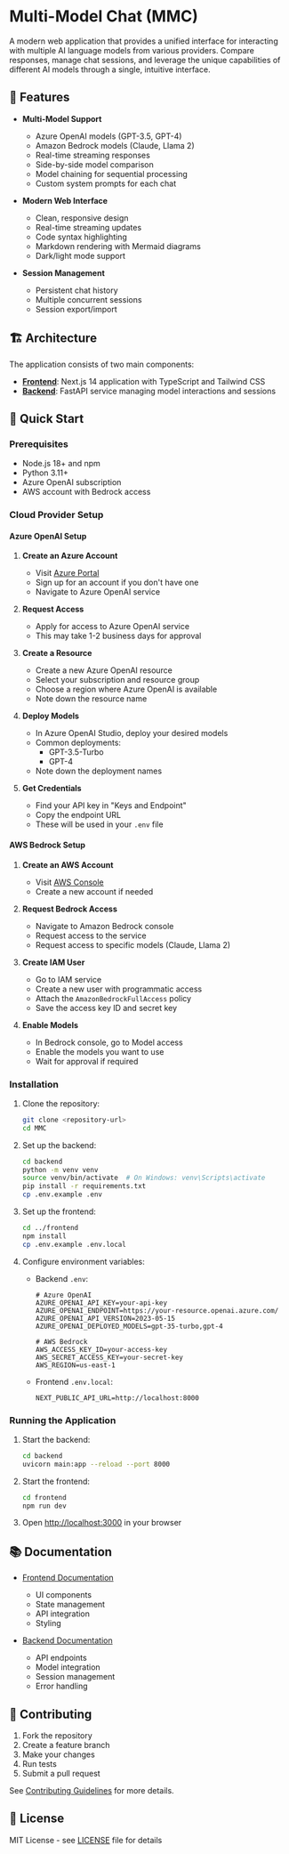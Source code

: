 # Multi-Model Chat (MMC)

A modern web application that provides a unified interface for interacting with multiple AI language models from various providers. Compare responses, manage chat sessions, and leverage the unique capabilities of different AI models through a single, intuitive interface.

## 🌟 Features

- **Multi-Model Support**
  - Azure OpenAI models (GPT-3.5, GPT-4)
  - Amazon Bedrock models (Claude, Llama 2)
  - Real-time streaming responses
  - Side-by-side model comparison
  - Model chaining for sequential processing
  - Custom system prompts for each chat

- **Modern Web Interface**
  - Clean, responsive design
  - Real-time streaming updates
  - Code syntax highlighting
  - Markdown rendering with Mermaid diagrams
  - Dark/light mode support

- **Session Management**
  - Persistent chat history
  - Multiple concurrent sessions
  - Session export/import

## 🏗️ Architecture

The application consists of two main components:

- **[Frontend](frontend/README.md)**: Next.js 14 application with TypeScript and Tailwind CSS
- **[Backend](backend/README.md)**: FastAPI service managing model interactions and sessions

## 🚀 Quick Start

### Prerequisites

- Node.js 18+ and npm
- Python 3.11+
- Azure OpenAI subscription
- AWS account with Bedrock access

### Cloud Provider Setup

#### Azure OpenAI Setup

1. **Create an Azure Account**
   - Visit [Azure Portal](https://portal.azure.com)
   - Sign up for an account if you don't have one
   - Navigate to Azure OpenAI service

2. **Request Access**
   - Apply for access to Azure OpenAI service
   - This may take 1-2 business days for approval

3. **Create a Resource**
   - Create a new Azure OpenAI resource
   - Select your subscription and resource group
   - Choose a region where Azure OpenAI is available
   - Note down the resource name

4. **Deploy Models**
   - In Azure OpenAI Studio, deploy your desired models
   - Common deployments:
     - GPT-3.5-Turbo
     - GPT-4
   - Note down the deployment names

5. **Get Credentials**
   - Find your API key in "Keys and Endpoint"
   - Copy the endpoint URL
   - These will be used in your `.env` file

#### AWS Bedrock Setup

1. **Create an AWS Account**
   - Visit [AWS Console](https://aws.amazon.com)
   - Create a new account if needed

2. **Request Bedrock Access**
   - Navigate to Amazon Bedrock console
   - Request access to the service
   - Request access to specific models (Claude, Llama 2)

3. **Create IAM User**
   - Go to IAM service
   - Create a new user with programmatic access
   - Attach the `AmazonBedrockFullAccess` policy
   - Save the access key ID and secret key

4. **Enable Models**
   - In Bedrock console, go to Model access
   - Enable the models you want to use
   - Wait for approval if required

### Installation

1. Clone the repository:
   ```bash
   git clone <repository-url>
   cd MMC
   ```

2. Set up the backend:
   ```bash
   cd backend
   python -m venv venv
   source venv/bin/activate  # On Windows: venv\Scripts\activate
   pip install -r requirements.txt
   cp .env.example .env
   ```

3. Set up the frontend:
   ```bash
   cd ../frontend
   npm install
   cp .env.example .env.local
   ```

4. Configure environment variables:
   - Backend `.env`:
     ```env
     # Azure OpenAI
     AZURE_OPENAI_API_KEY=your-api-key
     AZURE_OPENAI_ENDPOINT=https://your-resource.openai.azure.com/
     AZURE_OPENAI_API_VERSION=2023-05-15
     AZURE_OPENAI_DEPLOYED_MODELS=gpt-35-turbo,gpt-4

     # AWS Bedrock
     AWS_ACCESS_KEY_ID=your-access-key
     AWS_SECRET_ACCESS_KEY=your-secret-key
     AWS_REGION=us-east-1
     ```

   - Frontend `.env.local`:
     ```env
     NEXT_PUBLIC_API_URL=http://localhost:8000
     ```

### Running the Application

1. Start the backend:
   ```bash
   cd backend
   uvicorn main:app --reload --port 8000
   ```

2. Start the frontend:
   ```bash
   cd frontend
   npm run dev
   ```

3. Open [http://localhost:3000](http://localhost:3000) in your browser

## 📚 Documentation

- [Frontend Documentation](frontend/README.md)
  - UI components
  - State management
  - API integration
  - Styling

- [Backend Documentation](backend/README.md)
  - API endpoints
  - Model integration
  - Session management
  - Error handling

## 🤝 Contributing

1. Fork the repository
2. Create a feature branch
3. Make your changes
4. Run tests
5. Submit a pull request

See [Contributing Guidelines](CONTRIBUTING.md) for more details.

## 📄 License

MIT License - see [LICENSE](LICENSE) file for details
